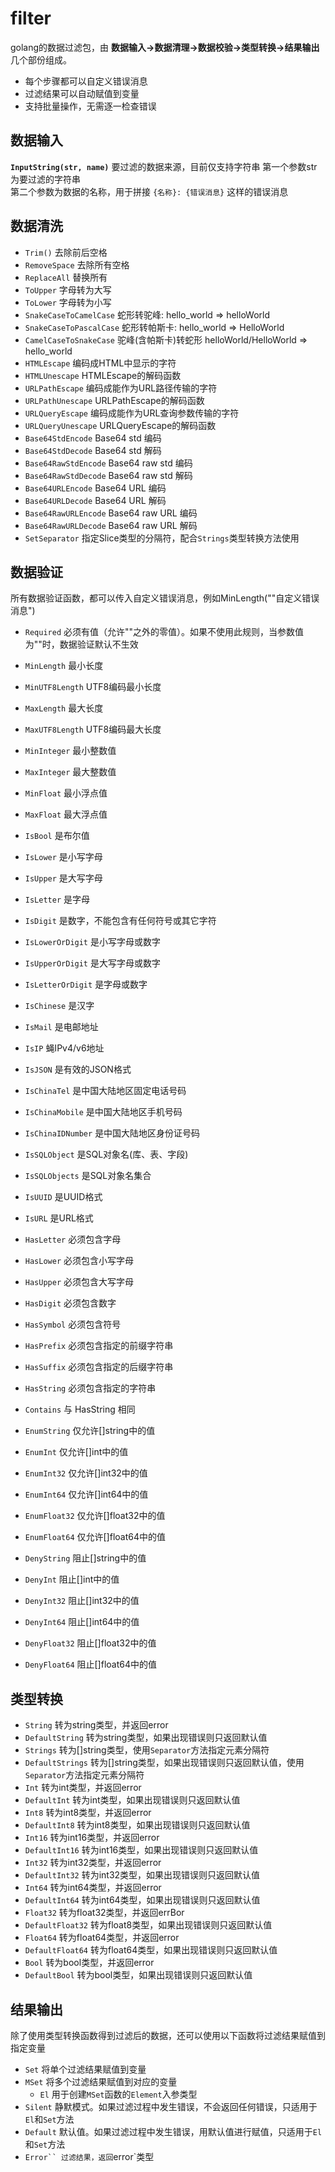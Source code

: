 # filter

golang的数据过滤包，由 **数据输入->数据清理->数据校验->类型转换->结果输出** 几个部份组成。

- 每个步骤都可以自定义错误消息
- 过滤结果可以自动赋值到变量
- 支持批量操作，无需逐一检查错误

## 数据输入

**`InputString(str, name)`**
要过滤的数据来源，目前仅支持字符串
第一个参数str为要过滤的字符串<br>
第二个参数为数据的名称，用于拼接 `{名称}: {错误消息}` 这样的错误消息

## 数据清洗

- `Trim()` 去除前后空格
- `RemoveSpace` 去除所有空格
- `ReplaceAll` 替换所有
- `ToUpper` 字母转为大写
- `ToLower` 字母转为小写
- `SnakeCaseToCamelCase` 蛇形转驼峰: hello_world => helloWorld
- `SnakeCaseToPascalCase` 蛇形转帕斯卡: hello_world => HelloWorld
- `CamelCaseToSnakeCase` 驼峰(含帕斯卡)转蛇形 helloWorld/HelloWorld => hello_world
- `HTMLEscape` 编码成HTML中显示的字符
- `HTMLUnescape` HTMLEscape的解码函数
- `URLPathEscape` 编码成能作为URL路径传输的字符
- `URLPathUnescape` URLPathEscape的解码函数
- `URLQueryEscape` 编码成能作为URL查询参数传输的字符
- `URLQueryUnescape` URLQueryEscape的解码函数
- `Base64StdEncode` Base64 std 编码
- `Base64StdDecode` Base64 std 解码
- `Base64RawStdEncode` Base64 raw std 编码
- `Base64RawStdDecode` Base64 raw std 解码
- `Base64URLEncode` Base64 URL 编码
- `Base64URLDecode` Base64 URL 解码
- `Base64RawURLEncode` Base64 raw URL 编码
- `Base64RawURLDecode` Base64 raw URL 解码
- `SetSeparator` 指定Slice类型的分隔符，配合`Strings`类型转换方法使用

## 数据验证

所有数据验证函数，都可以传入自定义错误消息，例如MinLength(""自定义错误消息")

- `Required` 必须有值（允许""之外的零值）。如果不使用此规则，当参数值为""时，数据验证默认不生效

- `MinLength` 最小长度
- `MinUTF8Length` UTF8编码最小长度
- `MaxLength` 最大长度
- `MaxUTF8Length` UTF8编码最大长度
- `MinInteger` 最小整数值
- `MaxInteger` 最大整数值
- `MinFloat` 最小浮点值
- `MaxFloat` 最大浮点值

- `IsBool` 是布尔值
- `IsLower` 是小写字母
- `IsUpper` 是大写字母
- `IsLetter` 是字母
- `IsDigit` 是数字，不能包含有任何符号或其它字符
- `IsLowerOrDigit` 是小写字母或数字
- `IsUpperOrDigit` 是大写字母或数字
- `IsLetterOrDigit` 是字母或数字
- `IsChinese` 是汉字
- `IsMail` 是电邮地址
- `IsIP` 蝇IPv4/v6地址
- `IsJSON` 是有效的JSON格式
- `IsChinaTel` 是中国大陆地区固定电话号码
- `IsChinaMobile` 是中国大陆地区手机号码
- `IsChinaIDNumber` 是中国大陆地区身份证号码
- `IsSQLObject` 是SQL对象名(库、表、字段)
- `IsSQLObjects` 是SQL对象名集合
- `IsUUID` 是UUID格式
- `IsURL` 是URL格式

- `HasLetter` 必须包含字母
- `HasLower` 必须包含小写字母
- `HasUpper` 必须包含大写字母
- `HasDigit` 必须包含数字
- `HasSymbol` 必须包含符号
- `HasPrefix` 必须包含指定的前缀字符串
- `HasSuffix` 必须包含指定的后缀字符串
- `HasString` 必须包含指定的字符串
- `Contains` 与 HasString 相同

- `EnumString` 仅允许[]string中的值
- `EnumInt` 仅允许[]int中的值
- `EnumInt32` 仅允许[]int32中的值
- `EnumInt64` 仅允许[]int64中的值
- `EnumFloat32` 仅允许[]float32中的值
- `EnumFloat64` 仅允许[]float64中的值

- `DenyString` 阻止[]string中的值
- `DenyInt` 阻止[]int中的值
- `DenyInt32` 阻止[]int32中的值
- `DenyInt64` 阻止[]int64中的值
- `DenyFloat32` 阻止[]float32中的值
- `DenyFloat64` 阻止[]float64中的值

## 类型转换

- `String` 转为string类型，并返回error
- `DefaultString` 转为string类型，如果出现错误则只返回默认值
- `Strings` 转为[]string类型，使用`Separator`方法指定元素分隔符
- `DefaultStrings` 转为[]string类型，如果出现错误则只返回默认值，使用`Separator`方法指定元素分隔符
- `Int` 转为int类型，并返回error
- `DefaultInt` 转为int类型，如果出现错误则只返回默认值
- `Int8` 转为int8类型，并返回error
- `DefaultInt8` 转为int8类型，如果出现错误则只返回默认值
- `Int16` 转为int16类型，并返回error
- `DefaultInt16` 转为int16类型，如果出现错误则只返回默认值
- `Int32` 转为int32类型，并返回error
- `DefaultInt32` 转为int32类型，如果出现错误则只返回默认值
- `Int64` 转为int64类型，并返回error
- `DefaultInt64` 转为int64类型，如果出现错误则只返回默认值
- `Float32` 转为float32类型，并返回errBor
- `DefaultFloat32` 转为float8类型，如果出现错误则只返回默认值
- `Float64` 转为float64类型，并返回error
- `DefaultFloat64` 转为float64类型，如果出现错误则只返回默认值
- `Bool` 转为bool类型，并返回error
- `DefaultBool` 转为bool类型，如果出现错误则只返回默认值

## 结果输出

除了使用类型转换函数得到过滤后的数据，还可以使用以下函数将过滤结果赋值到指定变量

- `Set` 将单个过滤结果赋值到变量
- `MSet` 将多个过滤结果赋值到对应的变量
  - `El` 用于创建`MSet`函数的`Element`入参类型
- `Silent` 静默模式。如果过滤过程中发生错误，不会返回任何错误，只适用于`El`和`Set`方法
- `Default` 默认值。如果过滤过程中发生错误，用默认值进行赋值，只适用于`El`和`Set`方法
- `Error`` 过滤结果，返回`error`类型
